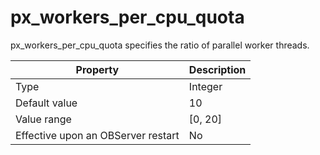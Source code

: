 px_workers_per_cpu_quota
=============================================

px_workers_per_cpu_quota specifies the ratio of parallel worker threads.


| **Property** | **Description** |
|------------------|-----------|
| Type | Integer |
| Default value | 10 |
| Value range | \[0, 20\] |
| Effective upon an OBServer restart | No |


